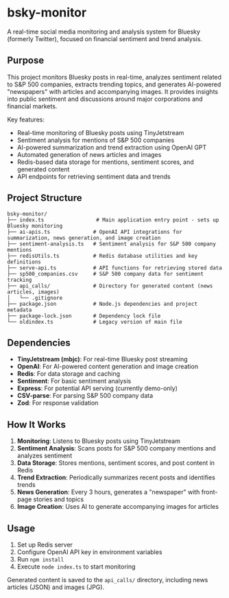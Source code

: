 # bsky-monitor

A real-time social media monitoring and analysis system for Bluesky (formerly Twitter), focused on financial sentiment and trend analysis.

## Purpose

This project monitors Bluesky posts in real-time, analyzes sentiment related to S&P 500 companies, extracts trending topics, and generates AI-powered "newspapers" with articles and accompanying images. It provides insights into public sentiment and discussions around major corporations and financial markets.

Key features:
- Real-time monitoring of Bluesky posts using TinyJetstream
- Sentiment analysis for mentions of S&P 500 companies
- AI-powered summarization and trend extraction using OpenAI GPT
- Automated generation of news articles and images
- Redis-based data storage for mentions, sentiment scores, and generated content
- API endpoints for retrieving sentiment data and trends

## Project Structure

```
bsky-monitor/
├── index.ts                 # Main application entry point - sets up Bluesky monitoring
├── ai-apis.ts              # OpenAI API integrations for summarization, news generation, and image creation
├── sentiment-analysis.ts   # Sentiment analysis for S&P 500 company mentions
├── redisUtils.ts           # Redis database utilities and key definitions
├── serve-api.ts            # API functions for retrieving stored data
├── sp500_companies.csv     # S&P 500 company data for sentiment tracking
├── api_calls/              # Directory for generated content (news articles, images)
│   └── .gitignore
├── package.json            # Node.js dependencies and project metadata
├── package-lock.json       # Dependency lock file
└── oldindex.ts             # Legacy version of main file
```

## Dependencies

- **TinyJetstream (mbjc)**: For real-time Bluesky post streaming
- **OpenAI**: For AI-powered content generation and image creation
- **Redis**: For data storage and caching
- **Sentiment**: For basic sentiment analysis
- **Express**: For potential API serving (currently demo-only)
- **CSV-parse**: For parsing S&P 500 company data
- **Zod**: For response validation

## How It Works

1. **Monitoring**: Listens to Bluesky posts using TinyJetstream
2. **Sentiment Analysis**: Scans posts for S&P 500 company mentions and analyzes sentiment
3. **Data Storage**: Stores mentions, sentiment scores, and post content in Redis
4. **Trend Extraction**: Periodically summarizes recent posts and identifies trends
5. **News Generation**: Every 3 hours, generates a "newspaper" with front-page stories and topics
6. **Image Creation**: Uses AI to generate accompanying images for articles

## Usage

1. Set up Redis server
2. Configure OpenAI API key in environment variables
3. Run `npm install`
4. Execute `node index.ts` to start monitoring

Generated content is saved to the `api_calls/` directory, including news articles (JSON) and images (JPG).
